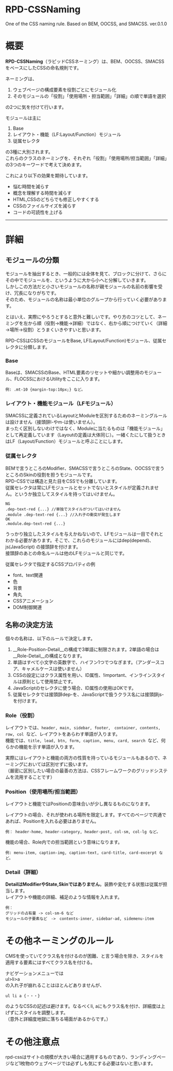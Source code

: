 # RPD-CSSNaming
One of the CSS naming rule. Based on BEM, OOCSS, and SMACSS.
ver.0.1.0

# 概要
__RPD-CSSNaming__（ラピッドCSSネーミング）は、BEM、OOCSS、SMACSSをベースにしたCSSの命名規則です。  

ネーミングは、

1. ウェブページの構成要素を役割ごとにモジュール化
2. そのモジュールの「役割」「使用場所・担当範囲」「詳細」の順で単語を選択

の2つに気を付けて行います。

モジュールは主に  

1. Base
2. レイアウト・機能（LF:Layout/Function）モジュール
3. 従属セレクタ

の3種に大別されます。  
これらのクラスのネーミングを、それぞれ「役割」「使用場所/担当範囲」「詳細」の3つのキーワードで考えて決めます。

これにより以下の効果を期待しています。

* 悩む時間を減らす
* 概念を理解する時間を減らす
* HTML,CSSのどちらでも修正しやすくする
* CSSのファイルサイズを減らす
* コードの可読性を上げる

----

# 詳細

## モジュールの分類

モジュールを抽出するとき、一般的には全体を見て、ブロックに分けて、さらにその中でモジュールを、というように大から小へと分解していきます。  
しかしこの方法だと小さいモジュールの名称が親モジュールの名前の影響を受け、冗長になりがちです。  
そのため、モジュールの名称は最小単位のグループから行っていく必要があります。

とはいえ、実際にやろうとすると意外と難しいです。やり方のコツとして、ネーミングを左から順（役割→機能→詳細）ではなく、右から順につけていく（詳細→場所→役割）とうまくいきやすいと思います。

RPD-CSSはCSSのモジュールをBase, LF(Layout/Function)モジュール、従属セレクタに分類します。

### Base
Baseは、SMACSSのBase、HTML要素のリセットや細かい調整用のモジュール、FLOCSSにおけるUtilityをここに入ります。

    例: .mt-10 {margin-top:10px;} など。

### レイアウト・機能モジュール（LFモジュール）
SMACSSに定義されているLayoutとModuleを区別するためのネーミングルールは設けません（接頭辞l-やm-は使いません）。  
まったく区別しないわけではなく、Moduleに当たるものは「機能モジュール」として再定義しています（Layoutの定義は大体同じ）。一緒くたにして扱うときはLF（Layout/Function）モジュールと呼ぶことにします。  

### 従属セレクタ
BEMで言うところのModifier、SMACSSで言うところのState、OOCSSで言うところのSkinの役割を担うモジュールです。  
RPD-CSSでは構造と見た目をCSSでも分離しています。  
従属セレクタは常にLFモジュールとセットでないとスタイルが定義されません。というか独立してスタイルを持ってはいけません。  

    NG  
    .dep-text-red {...} //単独でスタイルがついてはいけません  
    .module .dep-text-red {...} //入れ子の衝突が発生します  
    OK  
    .module.dep-text-red {...}  


うっかり独立したスタイルを与えかねないので、LFモジュールは一目でそれとわかる必要があります。そこで、これらのモジュールにはdep(depend)、js(JavaScript) の接頭辞を付けます。  
接頭辞のあとの命名ルールは他のLFモジュールと同じです。

従属セレクタで指定するCSSプロパティの例

* font、text関連
* 色
* 背景
* 角丸
* CSSアニメーション
* DOM制御関連


## 名称の決定方法

個々の名称は、以下のルールで決定します。

1. __Role-Position-Detail__の構成で3単語に制限されます。2単語の場合は__Role-Detail__の構成となります。
1. 単語はすべて小文字の英数字で、ハイフン1つでつなぎます。（アンダースコア、キャメルケースは使いません）
1. CSSの設定にはクラス属性を用い、ID属性、!important、インラインスタイルは原則として使用禁止です。
1. JavaScriptのセレクタに使う場合、ID属性の使用はOKです。
1. 従属セレクタでは接頭辞dep-を、JavaScriptで扱うクラス名には接頭辞js-を付けます。


### Role（役割）
レイアウトでは、`header, main, sidebar, footer,　container, contents, row, col `など、レイアウトをあらわす単語が入ります。  
機能では、`title, lead, btn, form, caption, menu, card, search `など、何らかの機能を示す単語が入ります。  

実際にはレイアウトと機能の両方の性質を持っているモジュールもあるので、ネーミングにおいては区別せずに扱います。  
（厳密に区別したい場合の最善の方法は、CSSフレームワークのグリッドシステムを流用することです）

### Position（使用場所/担当範囲）
レイアウトと機能ではPositionの意味合いが少し異なるものになります。

レイアウトの場合、それが使われる場所を限定します。すべてのページで共通であれば、Positionを入れる必要はありません。

    例： header-home, header-category, header-post, col-sm, col-lg など。

機能の場合、Role内での担当範囲という意味になります。

    例: menu-item, caption-img, caption-text, card-title, card-excerpt など。

### Detail（詳細）
__DetailはModifierやState,Skinではありません__。装飾や変化する状態は従属が担当します。  
レイアウトや機能の詳細、補足のような情報を入れます。

    例：  
    グリッドの占有量 -> col-sm-6 など  
    モジュールの子要素など　->　contents-inner, sidebar-ad, sidemenu-item

# その他ネーミングのルール
CMSを使っていてクラス名を付けるのが困難、と言う場合を除き、スタイルを適用する要素にはすべてクラス名を付ける。

ナビゲーションメニューでは  
ul>li>a  
の入れ子が崩れることはほとんどありませんが、

```
ul li a {・・・}
```

のようなCSSの記述は避けます。なるべくli, aにもクラス名を付け、詳細度は上げずにスタイルを調整します。  
（意外と詳細度地獄に落ちる場面があるからです。）

# その他注意点
rpd-cssはサイトの規模が大きい場合に適用するものであり、ランディングページなど1枚物のウェブページでは必ずしも気にする必要はないと思います。